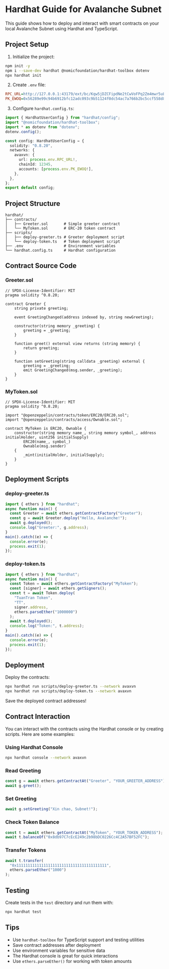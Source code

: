 # Hardhat Guide for Avalanche Subnet

This guide shows how to deploy and interact with smart contracts on your local Avalanche Subnet using Hardhat and TypeScript.

## Project Setup

1. Initialize the project:

```bash
npm init -y
npm i --save-dev hardhat @nomicfoundation/hardhat-toolbox dotenv
npx hardhat init
```

2. Create `.env` file:

```ini
RPC_URL=http://127.0.0.1:43179/ext/bc/Kqw5jDZCFipdNe2tCwVoFPq2Zm4mwr5uL7x2et3bdnLKNAbxZ/rpc
PK_EWOQ=0x56289e99c94b6912bfc12adc093c9b51124f0dc54ac7a766b2bc5ccf558d8027
```

3. Configure `hardhat.config.ts`:

```typescript
import { HardhatUserConfig } from "hardhat/config";
import "@nomicfoundation/hardhat-toolbox";
import * as dotenv from "dotenv";
dotenv.config();

const config: HardhatUserConfig = {
  solidity: "0.8.20",
  networks: {
    avaxvn: {
      url: process.env.RPC_URL!,
      chainId: 12345,
      accounts: [process.env.PK_EWOQ!],
    },
  },
};
export default config;
```

## Project Structure

```
hardhat/
├── contracts/
│   ├── Greeter.sol       # Simple greeter contract
│   └── MyToken.sol       # ERC-20 token contract
├── scripts/
│   ├── deploy-greeter.ts # Greeter deployment script
│   └── deploy-token.ts   # Token deployment script
├── .env                  # Environment variables
└── hardhat.config.ts     # Hardhat configuration
```

## Contract Source Code

### Greeter.sol

```solidity
// SPDX-License-Identifier: MIT
pragma solidity ^0.8.20;

contract Greeter {
    string private greeting;

    event GreetingChanged(address indexed by, string newGreeting);

    constructor(string memory _greeting) {
        greeting = _greeting;
    }

    function greet() external view returns (string memory) {
        return greeting;
    }

    function setGreeting(string calldata _greeting) external {
        greeting = _greeting;
        emit GreetingChanged(msg.sender, _greeting);
    }
}
```

### MyToken.sol

```solidity
// SPDX-License-Identifier: MIT
pragma solidity ^0.8.20;

import "@openzeppelin/contracts/token/ERC20/ERC20.sol";
import "@openzeppelin/contracts/access/Ownable.sol";

contract MyToken is ERC20, Ownable {
    constructor(string memory name_, string memory symbol_, address initialHolder, uint256 initialSupply)
        ERC20(name_, symbol_)
        Ownable(msg.sender)
    {
        _mint(initialHolder, initialSupply);
    }
}
```

## Deployment Scripts

### deploy-greeter.ts

```typescript
import { ethers } from "hardhat";
async function main() {
  const Greeter = await ethers.getContractFactory("Greeter");
  const g = await Greeter.deploy("Hello, Avalanche!");
  await g.deployed();
  console.log("Greeter:", g.address);
}
main().catch((e) => {
  console.error(e);
  process.exit(1);
});
```

### deploy-token.ts

```typescript
import { ethers } from "hardhat";
async function main() {
  const Token = await ethers.getContractFactory("MyToken");
  const [signer] = await ethers.getSigners();
  const t = await Token.deploy(
    "TuanTran Token",
    "TT",
    signer.address,
    ethers.parseEther("1000000")
  );
  await t.deployed();
  console.log("Token:", t.address);
}
main().catch((e) => {
  console.error(e);
  process.exit(1);
});
```

## Deployment

Deploy the contracts:

```bash
npx hardhat run scripts/deploy-greeter.ts --network avaxvn
npx hardhat run scripts/deploy-token.ts --network avaxvn
```

Save the deployed contract addresses!

## Contract Interaction

You can interact with the contracts using the Hardhat console or by creating scripts. Here are some examples:

### Using Hardhat Console

```bash
npx hardhat console --network avaxvn
```

### Read Greeting

```typescript
const g = await ethers.getContractAt("Greeter", "YOUR_GREETER_ADDRESS");
await g.greet();
```

### Set Greeting

```typescript
await g.setGreeting("Xin chao, Subnet!");
```

### Check Token Balance

```typescript
const t = await ethers.getContractAt("MyToken", "YOUR_TOKEN_ADDRESS");
await t.balanceOf("0x8db97C7cEcE249c2b98bDC0226Cc4C2A57BF52FC");
```

### Transfer Tokens

```typescript
await t.transfer(
  "0x1111111111111111111111111111111111111111",
  ethers.parseEther("1000")
);
```

## Testing

Create tests in the `test` directory and run them with:

```bash
npx hardhat test
```

## Tips

- Use `hardhat-toolbox` for TypeScript support and testing utilities
- Save contract addresses after deployment
- Use environment variables for sensitive data
- The Hardhat console is great for quick interactions
- Use `ethers.parseEther()` for working with token amounts
